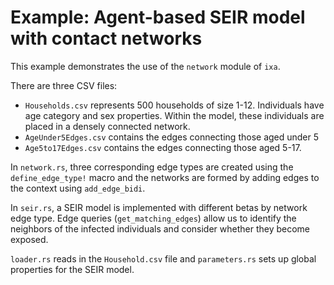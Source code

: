 # Example: Agent-based SEIR model with contact networks

This example demonstrates the use of the `network` module of `ixa`.

There are three CSV files:
* `Households.csv` represents 500 households of size 1-12.  Individuals have age category and sex properties.  Within the model, these individuals are placed in a densely connected network.
* `AgeUnder5Edges.csv` contains the edges connecting those aged under 5
* `Age5to17Edges.csv` contains the edges connecting those aged 5-17.

In `network.rs`, three corresponding edge types are created using the
`define_edge_type!` macro and the networks are formed by adding edges  to the context using `add_edge_bidi`.

In `seir.rs`, a SEIR model is implemented with different betas by network edge type.  Edge queries (`get_matching_edges`) allow us to identify the neighbors of the infected individuals and consider whether they become exposed.

`loader.rs` reads in the `Household.csv` file and `parameters.rs` sets up global properties for the SEIR model.
